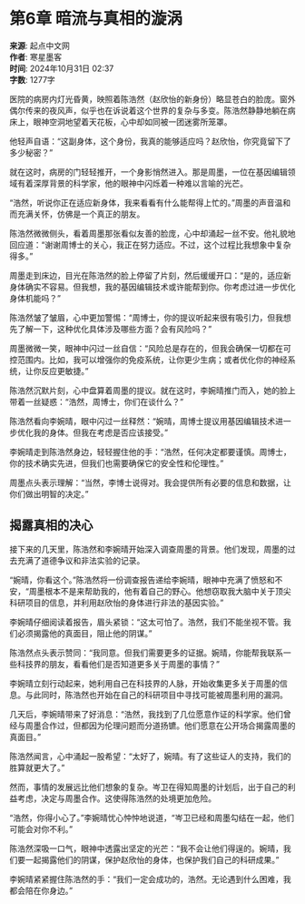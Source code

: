 # 第6章 暗流与真相的漩涡

**来源**: 起点中文网  
**作者**: 寒星墨客  
**时间**: 2024年10月31日 02:37  
**字数**: 1277字  

医院的病房内灯光昏黄，映照着陈浩然（赵欣怡的新身份）略显苍白的脸庞。窗外偶尔传来的夜风声，似乎也在诉说着这个世界的复杂与多变。陈浩然静静地躺在病床上，眼神空洞地望着天花板，心中却如同被一团迷雾所笼罩。

他轻声自语：“这副身体，这个身份，我真的能够适应吗？赵欣怡，你究竟留下了多少秘密？”

就在这时，病房的门轻轻推开，一个身影悄然进入。那是周墨，一位在基因编辑领域有着深厚背景的科学家，他的眼神中闪烁着一种难以言喻的光芒。

“浩然，听说你正在适应新身体，我来看看有什么能帮得上忙的。”周墨的声音温和而充满关怀，仿佛是一个真正的朋友。

陈浩然微微侧头，看着周墨那张看似友善的脸庞，心中却涌起一丝不安。他礼貌地回应道：“谢谢周博士的关心，我正在努力适应。不过，这个过程比我想象中复杂得多。”

周墨走到床边，目光在陈浩然的脸上停留了片刻，然后缓缓开口：“是的，适应新身体确实不容易。但我想，我的基因编辑技术或许能帮到你。你考虑过进一步优化身体机能吗？”

陈浩然皱了皱眉，心中更加警惕：“周博士，你的提议听起来很有吸引力，但我想先了解一下，这种优化具体涉及哪些方面？会有风险吗？”

周墨微微一笑，眼神中闪过一丝自信：“风险总是存在的，但我会确保一切都在可控范围内。比如，我可以增强你的免疫系统，让你更少生病；或者优化你的神经系统，让你反应更敏捷。”

陈浩然沉默片刻，心中盘算着周墨的提议。就在这时，李婉晴推门而入，她的脸上带着一丝疑惑：“浩然，周博士，你们在谈什么？”

陈浩然看向李婉晴，眼中闪过一丝释然：“婉晴，周博士提议用基因编辑技术进一步优化我的身体。但我在考虑是否应该接受。”

李婉晴走到陈浩然身边，轻轻握住他的手：“浩然，任何决定都要谨慎。周博士，你的技术确实先进，但我们也需要确保它的安全性和伦理性。”

周墨点头表示理解：“当然，李博士说得对。我会提供所有必要的信息和数据，让你们做出明智的决定。”

## 揭露真相的决心

接下来的几天里，陈浩然和李婉晴开始深入调查周墨的背景。他们发现，周墨的过去充满了道德争议和非法实验的记录。

“婉晴，你看这个。”陈浩然将一份调查报告递给李婉晴，眼神中充满了愤怒和不安，“周墨根本不是来帮助我的，他有着自己的野心。他想窃取我大脑中关于顶尖科研项目的信息，并利用赵欣怡的身体进行非法的基因实验。”

李婉晴仔细阅读着报告，眉头紧锁：“这太可怕了。浩然，我们不能坐视不管。我们必须揭露他的真面目，阻止他的阴谋。”

陈浩然点头表示赞同：“我同意。但我们需要更多的证据。婉晴，你能帮我联系一些科技界的朋友，看看他们是否知道更多关于周墨的事情？”

李婉晴立刻行动起来，她利用自己在科技界的人脉，开始收集更多关于周墨的信息。与此同时，陈浩然也开始在自己的科研项目中寻找可能被周墨利用的漏洞。

几天后，李婉晴带来了好消息：“浩然，我找到了几位愿意作证的科学家。他们曾经与周墨合作过，但都因为伦理问题而分道扬镳。他们愿意在公开场合揭露周墨的真面目。”

陈浩然闻言，心中涌起一股希望：“太好了，婉晴。有了这些证人的支持，我们的胜算就更大了。”

然而，事情的发展远比他们想象的复杂。岑卫在得知周墨的计划后，出于自己的利益考虑，决定与周墨合作。这使得陈浩然的处境更加危险。

“浩然，你得小心了。”李婉晴忧心忡忡地说道，“岑卫已经和周墨勾结在一起，他们可能会对你不利。”

陈浩然深吸一口气，眼神中透露出坚定的光芒：“我不会让他们得逞的。婉晴，我们要一起揭露他们的阴谋，保护赵欣怡的身体，也保护我们自己的科研成果。”

李婉晴紧紧握住陈浩然的手：“我们一定会成功的，浩然。无论遇到什么困难，我都会陪在你身边。”